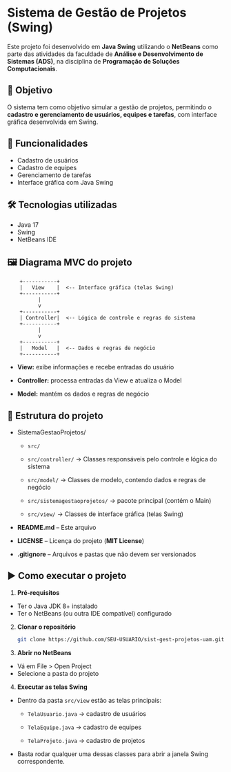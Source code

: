 # Sistema de Gestão de Projetos (Swing)

Este projeto foi desenvolvido em **Java Swing** utilizando o **NetBeans** como parte das atividades da faculdade de **Análise e Desenvolvimento de Sistemas (ADS)**, na disciplina de **Programação de Soluções Computacionais**.

## 🎯 Objetivo
O sistema tem como objetivo simular a gestão de projetos, permitindo o **cadastro e gerenciamento de usuários, equipes e tarefas**, com interface gráfica desenvolvida em Swing.

## 🚀 Funcionalidades
- Cadastro de usuários
- Cadastro de equipes
- Gerenciamento de tarefas
- Interface gráfica com Java Swing

## 🛠️ Tecnologias utilizadas
- Java 17
- Swing
- NetBeans IDE

## 🖼️ Diagrama MVC do projeto 

        +-----------+
        |   View    |  <-- Interface gráfica (telas Swing)
        +-----------+
              |
              v
        +-----------+
        | Controller|  <-- Lógica de controle e regras do sistema
        +-----------+
              |
              v
        +-----------+
        |   Model   |  <-- Dados e regras de negócio
        +-----------+

- **View:** exibe informações e recebe entradas do usuário

- **Controller:** processa entradas da View e atualiza o Model

- **Model:** mantém os dados e regras de negócio

## 📂 Estrutura do projeto

- SistemaGestaoProjetos/

   - `src/`

   - `src/controller/` → Classes responsáveis pelo controle e lógica do sistema

   - `src/model/` → Classes de modelo, contendo dados e regras de negócio

   - `src/sistemagestaoprojetos/` → pacote principal (contém o Main)

   - `src/view/` → Classes de interface gráfica (telas Swing)

- **README.md** – Este arquivo

- **LICENSE** – Licença do projeto (**MIT License**)

- **.gitignore** – Arquivos e pastas que não devem ser versionados



## ▶️ Como executar o projeto

1. **Pré-requisitos**
- Ter o Java JDK 8+ instalado
- Ter o NetBeans (ou outra IDE compatível) configurado

2. **Clonar o repositório**
   ```bash
   git clone https://github.com/SEU-USUARIO/sist-gest-projetos-uam.git

3. **Abrir no NetBeans**
- Vá em File > Open Project
- Selecione a pasta do projeto

4. **Executar as telas Swing**
- Dentro da pasta `src/view` estão as telas principais:

  - `TelaUsuario.java` → cadastro de usuários

  - `TelaEquipe.java` → cadastro de equipes

  - `TelaProjeto.java` → cadastro de projetos

- Basta rodar qualquer uma dessas classes para abrir a janela Swing correspondente.
